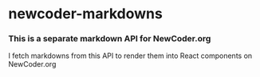 # newcoder-markdowns

### This is a separate markdown API for NewCoder.org

I fetch markdowns from this API to render them into React components on NewCoder.org
